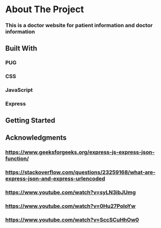 # About The Project
### This is a doctor website for patient information and doctor information

## Built With
### PUG
### CSS
### JavaScript
### Express

## Getting Started
### 

## Acknowledgments
### https://www.geeksforgeeks.org/express-js-express-json-function/
### https://stackoverflow.com/questions/23259168/what-are-express-json-and-express-urlencoded
### https://www.youtube.com/watch?v=syLN3ibJUmg
### https://www.youtube.com/watch?v=0Hu27PoloYw
### https://www.youtube.com/watch?v=SccSCuHhOw0
### 
### 
### 
### 
### 
### 